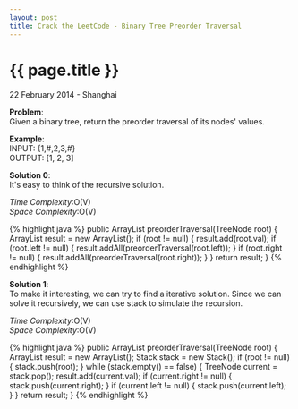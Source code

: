 ```yaml
---
layout: post
title: Crack the LeetCode - Binary Tree Preorder Traversal
---
```


{{ page.title }}
================

<p class="meta">22 February 2014 - Shanghai </p>

**Problem**:  
Given a binary tree, return the preorder traversal of its nodes' values.

**Example**:  
INPUT: {1,#,2,3,#}  
OUTPUT:  [1, 2, 3]

**Solution 0**:  
It's easy to think of the recursive solution.    

*Time Complexity*:O(V)  
*Space Complexity*:O(V)  

{% highlight java %}
public ArrayList<Integer> preorderTraversal(TreeNode root) {
    ArrayList<Integer> result = new ArrayList<Integer>();
    if (root != null) {
        result.add(root.val);
        if (root.left != null) {
            result.addAll(preorderTraversal(root.left));
        }
        if (root.right != null) {
            result.addAll(preorderTraversal(root.right));
        }
    }
    return result;
}
{% endhighlight %}


**Solution 1**:  
To make it interesting, we can try to find a iterative solution. Since we can solve it recursively, we can use stack to simulate the recursion.  

*Time Complexity*:O(V)  
*Space Complexity*:O(V)  

{% highlight java %}
public ArrayList<Integer> preorderTraversal(TreeNode root) {
    ArrayList<Integer> result = new ArrayList<Integer>();
    Stack<TreeNode> stack = new Stack<TreeNode>();
    if (root != null) {
        stack.push(root);
    }
    while (stack.empty() == false) {
        TreeNode current = stack.pop();
        result.add(current.val);
        if (current.right != null) {
            stack.push(current.right);
        }
        if (current.left != null) {
            stack.push(current.left);
        }
    }
    return result;
}
{% endhighlight %}

